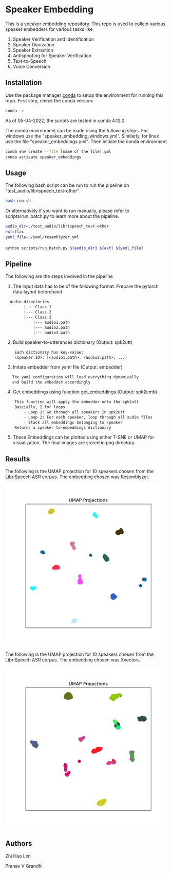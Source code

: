 # Speaker Embedding 

This is a speaker embedding repository. This repo is used to collect various speaker embedders for various tasks like
1) Speaker Verification and Identification
2) Speaker Diarization
3) Speaker Extraction
4) Antispoofing for Speaker Verification
5) Text-to-Speech
6) Voice Conversion

## Installation

Use the package manager [conda](https://docs.conda.io/en/latest/) to setup the environment for running this repo.
First step, check the conda version:
```bash
conda -v
```
As of 05-04-2022, the scripts are tested in conda 4.12.0

The conda environment can be made using the following steps. For windows use the "speaker_embedding_windows.yml". Similarly, for linux use the file "speaker_embeddings.yml". Then initiate the conda environment

```bash
conda env create --file [name of the file].yml
conda activate speaker_embeddings
```
## Usage

The following bash script can be run to run the pipeline on "test_audio/librispeech_test-other"

```bash
bash run.sh
```

Or alternatively if you want to run manually, please refer to scripts/run_batch.py to learn more about the pipeline.

```bash
audio_dir=./test_audio/librispeech_test-other
ext=flac
yaml_file=./yaml/resemblyzer.yml

python scripts/run_batch.py ${audio_dir} ${ext} ${yaml_file}
```

## Pipeline
The following are the steps involved in the pipeline

1. The input data has to be of the following format. Prepare the pytorch data layout beforehand
```
  Audio-directories
		|--- Class 1
		|--- Class 2
		|--- Class 3
			|--- audio1.path
			|--- audio2.path
			|--- audio3.path
```

2. Build speaker-to-utterances dictionary (Output: spk2utt)
```
	Each dictionary has key-value:
	<speaker ID>: [<audio1.path>, <audio2.path>, ...]
```

3. Initate embedder from yaml file (Output: embedder)
```
   The yaml configuration will load everything dynamically
   and build the embedder accordingly
```

4.  Get embeddings using function get_embeddings (Output: spk2emb)
```	
    This function will apply the embedder onto the spk2utt
	Bascially, 2 for loops
		- Loop 1: Go through all speakers in spk2utt
		- Loop 2: For each speaker, loop through all audio files
		- Stack all embeddings belonging to speaker
	Returns a speaker-to-embeddings dictionary
```

5. These Embeddings can be plotted using either T-SNE or UMAP for visualization. The final images are stored in png directory.

## Results

The following is the UMAP projection for 10 speakers chosen from the LibriSpeech ASR corpus. The embedding chosen was Resemblyzer. 

![plot](./png/MyDataResemblyzer.png)


The following is the UMAP projection for 10 speakers chosen from the LibriSpeech ASR corpus. The embedding chosen was Xvectors. 

![plot](./png/MyDataXvector.png)

## Authors
Zhi Hao Lim 

Pranav V Grandhi 
